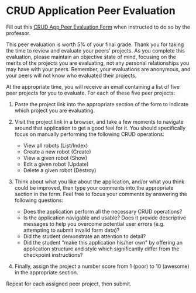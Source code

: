 # CRUD Application Peer Evaluation

Fill out this [CRUD App Peer Evaluation Form](https://goo.gl/forms/1OazmIISAWAgQlqb2) when instructed to do so by the professor.

This peer evaluation is worth 5% of your final grade. Thank you for taking the time to review and evaluate your peers' projects. As you complete this evaluation, please maintain an objective state of mind, focusing on the merits of the projects you are evaluating, not any personal relationships you may have with your peers. Remember, your evaluations are anonymous, and your peers will not know who evaluated their projects.

At the appropriate time, you will receive an email containing a list of five peer projects for you to evaluate. For each of these five peer projects:

  1. Paste the project link into the appropriate section of the form to indicate which project you are evaluating.

  2. Visit the project link in a browser, and take a few moments to navigate around that application to get a good feel for it. You should specifically focus on manually performing the following CRUD operations:

     + View all robots (List/Index)
     + Create a new robot (Create)
     + View a given robot (Show)
     + Edit a given robot (Update)
     + Delete a given robot (Destroy)

  3. Think about what you like about the application, and/or what you think could be improved, then type your comments into the appropriate section in the form. Feel free to focus your comments by answering the following questions:

     + Does the application perform all the necessary CRUD operations?
     + Is the application navigable and usable? Does it provide descriptive messages to help you overcome potential user errors (e.g. attempting to submit invalid form data)?
     + Did the student demonstrate an attention to detail?
     + Did the student "make this application his/her own" by offering an application structure and style which significantly differ from the checkpoint instructions?

  4. Finally, assign the project a number score from 1 (poor) to 10 (awesome) in the appropriate section.

Repeat for each assigned peer project, then submit.
